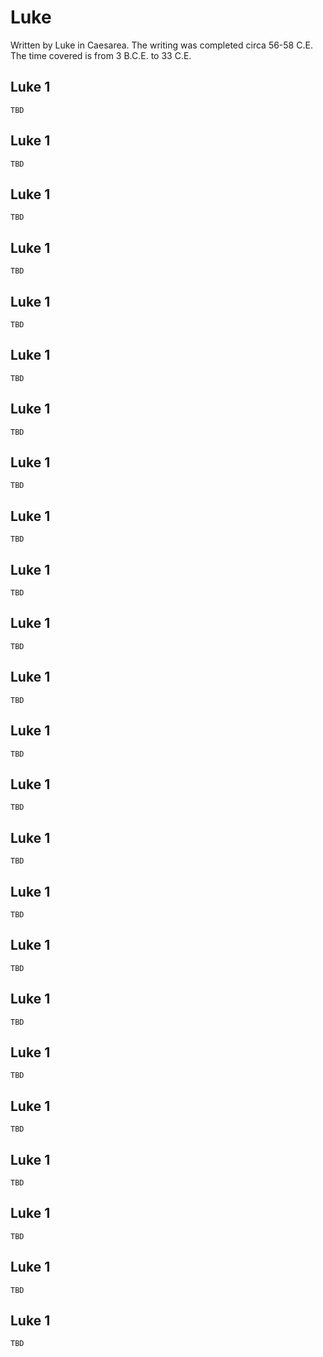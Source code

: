 # Luke

Written by Luke in Caesarea. The writing was completed circa 56-58 C.E. The time covered is from 3 B.C.E. to 33 C.E.

## Luke 1

```
TBD
```


## Luke 1

```
TBD
```


## Luke 1

```
TBD
```


## Luke 1

```
TBD
```


## Luke 1

```
TBD
```


## Luke 1

```
TBD
```


## Luke 1

```
TBD
```


## Luke 1

```
TBD
```


## Luke 1

```
TBD
```


## Luke 1

```
TBD
```


## Luke 1

```
TBD
```


## Luke 1

```
TBD
```


## Luke 1

```
TBD
```


## Luke 1

```
TBD
```


## Luke 1

```
TBD
```


## Luke 1

```
TBD
```


## Luke 1

```
TBD
```


## Luke 1

```
TBD
```


## Luke 1

```
TBD
```


## Luke 1

```
TBD
```


## Luke 1

```
TBD
```


## Luke 1

```
TBD
```


## Luke 1

```
TBD
```


## Luke 1

```
TBD
```


